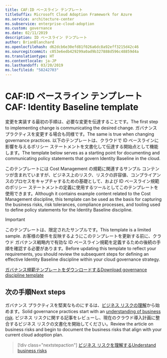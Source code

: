 ```yaml
---
title: CAF:ID ベースライン テンプレート
titleSuffix: Microsoft Cloud Adoption Framework for Azure
ms.service: architecture-center
ms.subservice: enterprise-cloud-adoption
ms.custom: governance
ms.date: 02/11/2019
description: ID ベースライン テンプレート
author: BrianBlanchard
ms.openlocfilehash: d62dcb6e30efd81f026a6dc8a92eff3215d42c46
ms.sourcegitcommit: c053e6edb429299a0ad9b327888d596c48859d4a
ms.translationtype: HT
ms.contentlocale: ja-JP
ms.lasthandoff: 03/20/2019
ms.locfileid: "58242703"
---
```

# <a name="caf-identity-baseline-template"></a><span data-ttu-id="37bfe-103">CAF:ID ベースライン テンプレート</span><span class="sxs-lookup"><span data-stu-id="37bfe-103">CAF: Identity Baseline template</span></span>

<span data-ttu-id="37bfe-104">変更を実装する最初の手順は、必要な変更を伝達することです。</span><span class="sxs-lookup"><span data-stu-id="37bfe-104">The first step to implementing change is communicating the desired change.</span></span> <span data-ttu-id="37bfe-105">ガバナンス プラクティスを変更する場合も同様です。</span><span class="sxs-lookup"><span data-stu-id="37bfe-105">The same is true when changing governance practices.</span></span> <span data-ttu-id="37bfe-106">以下のテンプレートは、クラウドで ID ベースラインに影響を与えるポリシー ステートメントを文書化して伝達する開始点として機能します。</span><span class="sxs-lookup"><span data-stu-id="37bfe-106">The template below serves as a starting point for documenting and communicating policy statements that govern Identity Baseline in the cloud.</span></span>  

<span data-ttu-id="37bfe-107">このテンプレートには Cost Management の規範に関連するサンプル コンテンツが含まれていますが、ビジネス上のリスク、リスクの許容値、コンプライアンスのプロセスをキャプチャするための基礎として、および ID ベースライン規範のポリシー ステートメントの定義に使用するツールとしてこのテンプレートを使用できます。</span><span class="sxs-lookup"><span data-stu-id="37bfe-107">Although it contains example content related to the Cost Management discipline, this template can be used as the basis for capturing the business risks, risk tolerances, compliance processes, and tooling used to define policy statements for the Identity Baseline discipline.</span></span>

> [!IMPORTANT]
> <span data-ttu-id="37bfe-108">このテンプレートは、限定されたサンプルです。</span><span class="sxs-lookup"><span data-stu-id="37bfe-108">This template is a limited sample.</span></span> <span data-ttu-id="37bfe-109">お客様の要件を反映するようにこのテンプレートを更新する前に、クラウド ガバナンス戦略内で有効な ID ベースライン規範を定義するための後続の手順を確認する必要があります。</span><span class="sxs-lookup"><span data-stu-id="37bfe-109">Before updating this template to reflect your requirements, you should review the subsequent steps for defining an effective Identity Baseline discipline within your cloud governance strategy.</span></span>

<!-- markdownlint-disable MD033 -->

 <span data-ttu-id="37bfe-110"><a href="https://archcenter.blob.core.windows.net/cdn/fusion/governance/Governance Discipline Template.docx">ガバナンス規範テンプレートをダウンロードする</a></span><span class="sxs-lookup"><span data-stu-id="37bfe-110"><a href="https://archcenter.blob.core.windows.net/cdn/fusion/governance/Governance Discipline Template.docx">Download governance discipline template</a></span></span>

<!-- markdownlint-enable MD033 -->

## <a name="next-steps"></a><span data-ttu-id="37bfe-111">次の手順</span><span class="sxs-lookup"><span data-stu-id="37bfe-111">Next steps</span></span>

<span data-ttu-id="37bfe-112">ガバナンス プラクティスを堅実なものにするは、[ビジネス リスクの理解](./business-risks.md)から始めます。</span><span class="sxs-lookup"><span data-stu-id="37bfe-112">Solid governance practices start with an [understanding of business risk](./business-risks.md).</span></span> <span data-ttu-id="37bfe-113">ビジネス リスクに関する記事をレビューし、現在のクラウド導入計画に整合するビジネス リスクの文書化を開始してください。</span><span class="sxs-lookup"><span data-stu-id="37bfe-113">Review the article on business risks and begin to document the business risks that align with your current cloud adoption plan.</span></span>

> [!div class="nextstepaction"]
> [<span data-ttu-id="37bfe-114">ビジネス リスクを理解する</span><span class="sxs-lookup"><span data-stu-id="37bfe-114">Understand business risks</span></span>](./business-risks.md)
